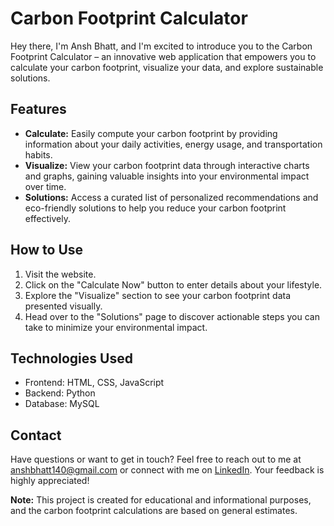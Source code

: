 # Carbon Footprint Calculator

Hey there, I'm Ansh Bhatt, and I'm excited to introduce you to the Carbon Footprint Calculator – an innovative web application that empowers you to calculate your carbon footprint, visualize your data, and explore sustainable solutions.

## Features
- **Calculate:** Easily compute your carbon footprint by providing information about your daily activities, energy usage, and transportation habits. 
- **Visualize:** View your carbon footprint data through interactive charts and graphs, gaining valuable insights into your environmental impact over time.
- **Solutions:** Access a curated list of personalized recommendations and eco-friendly solutions to help you reduce your carbon footprint effectively.

## How to Use

1. Visit the website.
2. Click on the "Calculate Now" button to enter details about your lifestyle.
3. Explore the "Visualize" section to see your carbon footprint data presented visually.
4. Head over to the "Solutions" page to discover actionable steps you can take to minimize your environmental impact.

## Technologies Used

- Frontend: HTML, CSS, JavaScript
- Backend: Python
- Database: MySQL


## Contact

Have questions or want to get in touch? Feel free to reach out to me at anshbhatt140@gmail.com or connect with me on [LinkedIn](www.linkedin.com/in/ansh-bhatt-py). Your feedback is highly appreciated!

**Note:** This project is created for educational and informational purposes, and the carbon footprint calculations are based on general estimates.
